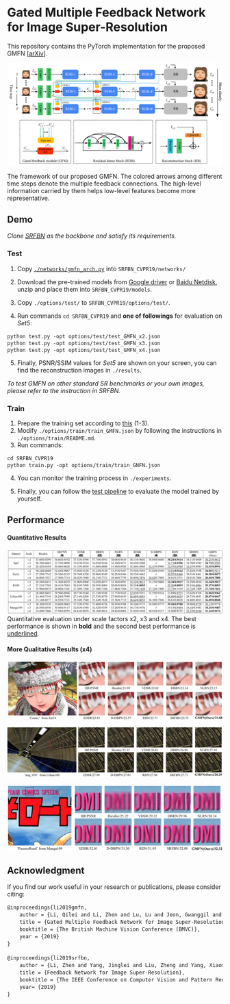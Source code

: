 # Gated Multiple Feedback Network for Image Super-Resolution 

This repository contains the PyTorch implementation for the proposed GMFN [[arXiv](https://arxiv.org/abs/1907.04253)]. 

![](figs/GMFN.png)

The framework of our proposed GMFN. The colored arrows among different time steps denote the multiple feedback connections. The high-level information carried by them helps low-level features become more representative. 

## Demo

*Clone [SRFBN](https://github.com/Paper99/SRFBN_CVPR19) as the backbone and satisfy its requirements.* 

### Test

1. Copy [`./networks/gmfn_arch.py`](./networks/gmfn_arch.py) into `SRFBN_CVPR19/networks/`

2. Download the pre-trained models from [Google driver](https://drive.google.com/open?id=1SbsWaA3_WSi6cd0KklDrYFMKZOMeIfnN) or [Baidu Netdisk](https://pan.baidu.com/s/1rbozcfQ5JZ4sB9oyjEbIAg), unzip and place them into `SRFBN_CVPR19/models`.

3. Copy `./options/test/` to `SRFBN_CVPR19/options/test/`. 

4. Run commands  `cd SRFBN_CVPR19` and **one of followings** for evaluation on *Set5*:

```shell
python test.py -opt options/test/test_GMFN_x2.json
python test.py -opt options/test/test_GMFN_x3.json
python test.py -opt options/test/test_GMFN_x4.json
```

5. Finally, PSNR/SSIM values for *Set5* are shown on your screen, you can find the reconstruction images in `./results`.

*To test GMFN on other standard SR benchmarks or your own images, please refer to the instruction in SRFBN.* 

### Train

1. Prepare the training set according to [this](https://github.com/Paper99/SRFBN_CVPR19/blob/master/README.md#train) (1-3).
2. Modify `./options/train/train_GMFN.json` by following the instructions in `./options/train/README.md`.
3. Run commands:

```shell
cd SRFBN_CVPR19
python train.py -opt options/train/train_GNFN.json
```

4. You can monitor the training process in `./experiments`.

5. Finally, you can follow the [test pipeline](https://github.com/liqilei/GMFN#test) to evaluate the model trained by yourself.

## Performance

#### Quantitative Results
![](figs/comp_soa.png)
Quantitative evaluation under scale factors x2, x3 and x4. The best performance is shown in **bold** and the second best performance is <u>underlined</u>.

#### More Qualitative Results (x4)

![](figs/comic.png)

![](figs/img_078.png)

![](figs/ParaisoRoad.png)

## Acknowledgment

If you find our work useful in your research or publications, please consider citing:

```latex
@inproceedings{li2019gmfn,
    author = {Li, Qilei and Li, Zhen and Lu, Lu and Jeon, Gwanggil and Liu, Kai and Yang, Xiaomin},
    title = {Gated Multiple Feedback Network for Image Super-Resolution},
    booktitle = {The British Machine Vision Conference (BMVC)},
    year = {2019}
}

@inproceedings{li2019srfbn,
    author = {Li, Zhen and Yang, Jinglei and Liu, Zheng and Yang, Xiaomin and Jeon, Gwanggil and Wu, Wei},
    title = {Feedback Network for Image Super-Resolution},
    booktitle = {The IEEE Conference on Computer Vision and Pattern Recognition (CVPR)},
    year= {2019}
}
```
